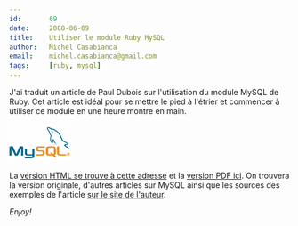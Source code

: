 ```yaml
---
id:       69
date:     2008-06-09
title:    Utiliser le module Ruby MySQL
author:   Michel Casabianca
email:    michel.casabianca@gmail.com
tags:     [ruby, mysql]
---
```


J'ai traduit un article de Paul Dubois sur l'utilisation du module MySQL de Ruby. Cet article est idéal pour se mettre le pied à l'étrier et commencer à utiliser ce module en une heure montre en main.

<!--more-->

![](logo-mysql.png)

La [version HTML se trouve à cette adresse](http://sweetohm.net/article/ruby-mysql.html) et la [version PDF ici](http://www.sweetohm.net/arc/ruby-mysql.pdf). On trouvera la version originale, d'autres articles sur MySQL ainsi que les sources des exemples de l'article [sur le site de l'auteur](http://www.kitebird.com/articles/).

*Enjoy!*
